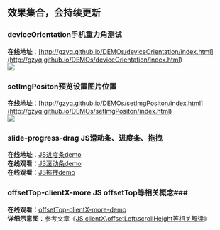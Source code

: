 ## 效果集合，会持续更新 ##
### deviceOrientation手机重力角测试 ###
**在线地址**：[http://gzyq.github.io/DEMOs/deviceOrientation/index.html](http://gzyq.github.io/DEMOs/deviceOrientation/index.html)<br/>
![](http://i.imgur.com/CNYBAHN.png)
### setImgPositon预览设置图片位置 ###
**在线地址**：[http://gzyq.github.io/DEMOs/setImgPositon/index.html](http://gzyq.github.io/DEMOs/setImgPositon/index.html)<br/>
![](http://i.imgur.com/r18VC1N.png)
### slide-progress-drag JS滑动条、进度条、拖拽 ###
**在线地址**：[JS进度条demo](http://gzyq.github.io/DEMOs/slide-progress-drag/progress.html)<br/>
**在线观看**：[JS滚动条demo](http://gzyq.github.io/DEMOs/slide-progress-drag/slide.html)<br/>
**在线观看**：[JS拖拽demo](http://gzyq.github.io/DEMOs/slide-progress-drag/drag.html)
### offsetTop-clientX-more JS offsetTop等相关概念###
**在线观看**：[offsetTop-clientX-more-demo](http://gzyq.github.io/DEMOs/offsetTop-clientX-more/index-normal.html)<br/>
**详细示意图**：参考文章《[JS clientX\offsetLeft\scrollHeight等相关解读](https://gzyq.github.io/2017/03/05/JS-clientX/)》
